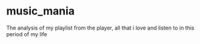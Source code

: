# music_mania
The analysis of my playlist from the player, all that i love and listen to in this period of my life
